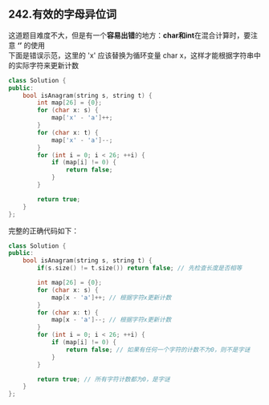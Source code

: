 ## 242.有效的字母异位词
这道题目难度不大，但是有一个**容易出错**的地方：**char和int**在混合计算时，要注意 **‘’** 的使用  
下面是错误示范，这里的 'x' 应该替换为循环变量 char x，这样才能根据字符串中的实际字符来更新计数
```c++
class Solution {
public:
    bool isAnagram(string s, string t) {
        int map[26] = {0};
        for (char x: s) {
			map['x' - 'a']++;
        }
		for (char x: t) {
            map['x' - 'a']--;
        }
        for (int i = 0; i < 26; ++i) {
            if (map[i] != 0) {
                return false;
            }
        }

        return true;
    }
};
```
完整的正确代码如下：
```c++
class Solution {
public:
    bool isAnagram(string s, string t) {
        if(s.size() != t.size()) return false; // 先检查长度是否相等

        int map[26] = {0};
        for (char x: s) {
            map[x - 'a']++; // 根据字符x更新计数
        }
        for (char x: t) {
            map[x - 'a']--; // 根据字符x更新计数
        }
        for (int i = 0; i < 26; ++i) {
            if (map[i] != 0) {
                return false; // 如果有任何一个字符的计数不为0，则不是字谜
            }
        }

        return true; // 所有字符计数都为0，是字谜
    }
};
```
